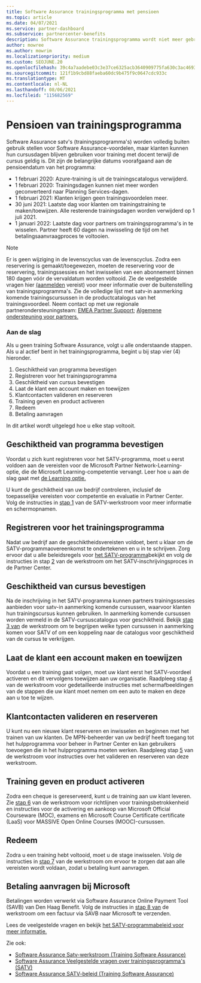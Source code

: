 ```yaml
---
title: Software Assurance trainingsprogramma met pensioen
ms.topic: article
ms.date: 04/07/2021
ms.service: partner-dashboard
ms.subservice: partnercenter-benefits
description: Software Assurance trainingsprogramma wordt niet meer gebruikt.
author: mowree
ms.author: mowrim
ms.localizationpriority: medium
ms.custom: SEOJUNE.20
ms.openlocfilehash: 39c4a7aadebe03c3e37ce6325acb3640909775fa630c3ac4693af430adb47338
ms.sourcegitcommit: 121f1b9cbd88faeba60dc9b475f9c0647cdc933c
ms.translationtype: MT
ms.contentlocale: nl-NL
ms.lasthandoff: 08/06/2021
ms.locfileid: "115682569"
---
```

# <a name="training-vouchers-program-retirement"></a>Pensioen van trainingsprogramma

Software Assurance satv's (trainingsprogramma's) worden volledig buiten gebruik stellen voor Software Assurance-voordelen, maar klanten kunnen hun cursusdagen blijven gebruiken voor training met docent terwijl de cursus geldig is. Dit zijn de belangrijke datums voorafgaand aan de pensioendatum van het programma: 

- 1 februari 2020: Azure-training is uit de trainingscatalogus verwijderd.
- 1 februari 2020: Trainingsdagen kunnen niet meer worden geconverteerd naar Planning Services-dagen.  
- 1 februari 2021: Klanten krijgen geen trainingsvoordelen meer. 
- 30 juni 2021: Laatste dag voor klanten om trainingstraining te maken/toewijzen. Alle resterende trainingsdagen worden verwijderd op 1 juli 2021.
- 1 januari 2022: Laatste dag voor partners om trainingsprogramma's in te wisselen. Partner heeft 60 dagen na inwisseling de tijd om het betalingsaanvraagproces te voltooien.  

>[!NOTE]
>Er is geen wijziging in de levenscyclus van de levenscyclus. Zodra een reservering is gemaakt/toegewezen, moeten de reservering voor de reservering, trainingssessies en het inwisselen van een abonnement binnen 180 dagen vóór de vervaldatum worden voltooid.  Zie de veelgestelde vragen hier [(aanmelden](https://partner.microsoft.com/resources/collection/software-assurance-benefit-changes#/) vereist) voor meer informatie over de buitenstelling van trainingsprogramma's.  Zie de volledige lijst met satv-in aanmerking komende trainingscursussen in de productcatalogus van het trainingsvoordeel. Neem contact op met uw regionale partnerondersteuningsteam: [EMEA Partner Support](mailto:savoucher@msdirectservices.com); [Algemene ondersteuning voor partners.](https://partner.microsoft.com/dashboard/support/servicerequests)



### <a name="get-started"></a>Aan de slag

Als u geen training Software Assurance, volgt u alle onderstaande stappen. Als u al actief bent in het trainingsprogramma, begint u bij stap vier (4) hieronder. 

1. Geschiktheid van programma bevestigen
2. Registreren voor het trainingsprogramma
3. Geschiktheid van cursus bevestigen
4. Laat de klant een account maken en toewijzen
5. Klantcontacten valideren en reserveren
6. Training geven en product activeren
7. Redeem
8. Betaling aanvragen

In dit artikel wordt uitgelegd hoe u elke stap voltooit.

## <a name="confirm-program-eligibility"></a>Geschiktheid van programma bevestigen

Voordat u zich kunt registreren voor het SATV-programma, moet u eerst voldoen aan de vereisten voor de Microsoft Partner Network-Learning-optie, die de Microsoft Learning-competentie vervangt. Leer hoe u aan de slag gaat met [de Learning optie.](https://partner.microsoft.com/membership/learning-partners)

U kunt de geschiktheid van uw bedrijf controleren, inclusief de toepasselijke vereisten voor competentie en evaluatie in Partner Center. Volg de instructies in [stap 1](https://query.prod.cms.rt.microsoft.com/cms/api/am/binary/RE4s3bB) van de SATV-werkstroom voor meer informatie en schermopnamen.

## <a name="enroll-in-the-training-program"></a>Registreren voor het trainingsprogramma

Nadat uw bedrijf aan de geschiktheidsvereisten voldoet, bent u klaar om de SATV-programmaovereenkomst te ondertekenen en u in te schrijven. Zorg ervoor dat u alle beleidsregels voor [het SATV-programma](https://query.prod.cms.rt.microsoft.com/cms/api/am/binary/RE3koEP)bekijkt en volg de instructies in stap [2](https://query.prod.cms.rt.microsoft.com/cms/api/am/binary/RE4s3bB) van de werkstroom om het SATV-inschrijvingsproces in de Partner Center.


## <a name="confirm-course-eligibility"></a>Geschiktheid van cursus bevestigen
Na de inschrijving in het SATV-programma kunnen partners trainingssessies aanbieden voor satv-in aanmerking komende cursussen, waarvoor klanten hun trainingscursus kunnen gebruiken. In aanmerking komende cursussen worden vermeld in de SATV-cursuscatalogus voor geschiktheid. Bekijk [stap 3 van](https://query.prod.cms.rt.microsoft.com/cms/api/am/binary/RE4s3bB) de werkstroom om te begrijpen welke typen cursussen in aanmerking komen voor SATV of om een koppeling naar de catalogus voor geschiktheid van de cursus te verkrijgen.

## <a name="have-customer-create-and-assign-voucher"></a>Laat de klant een account maken en toewijzen

Voordat u een training gaat volgen, moet uw klant eerst het SATV-voordeel activeren en dit vervolgens toewijzen aan uw organisatie. Raadpleeg stap [4](https://query.prod.cms.rt.microsoft.com/cms/api/am/binary/RE4s3bB) van de werkstroom voor gedetailleerde instructies met schermafbeeldingen van de stappen die uw klant moet nemen om een auto te maken en deze aan u toe te wijzen.

## <a name="validate-and-reserve-customer-vouchers"></a>Klantcontacten valideren en reserveren

U kunt nu een nieuwe klant reserveren en inwisselen en beginnen met het trainen van uw klanten. De MPN-beheerder van uw bedrijf heeft toegang tot het hulpprogramma voor beheer in Partner Center en kan gebruikers toevoegen die in het hulpprogramma moeten werken. Raadpleeg stap [5](https://query.prod.cms.rt.microsoft.com/cms/api/am/binary/RE4s3bB) van de werkstroom voor instructies over het valideren en reserveren van deze werkstroom.

## <a name="deliver-training-and-activate-product"></a>Training geven en product activeren

Zodra een cheque is gereserveerd, kunt u de training aan uw klant leveren. Zie [stap 6](https://query.prod.cms.rt.microsoft.com/cms/api/am/binary/RE4s3bB) van de werkstroom voor richtlijnen voor trainingsbetrokkenheid en instructies voor de activering en aankoop van Microsoft Official Courseware (MOC), examens en Microsoft Course Certificate certificate (LaaS) voor MASSIVE Open Online Courses (MOOC)-cursussen.

## <a name="redeem-voucher"></a>Redeem

Zodra u een training hebt voltooid, moet u de stage inwisselen. Volg de instructies in [stap 7](https://query.prod.cms.rt.microsoft.com/cms/api/am/binary/RE4s3bB) van de werkstroom om ervoor te zorgen dat aan alle vereisten wordt voldaan, zodat u betaling kunt aanvragen. 


## <a name="request-payment-from-microsoft"></a>Betaling aanvragen bij Microsoft

Betalingen worden verwerkt via Software Assurance Online Payment Tool (SAVB) van Den Haag Benefit. Volg de instructies in [stap 8 van](https://query.prod.cms.rt.microsoft.com/cms/api/am/binary/RE4s3bB) de werkstroom om een factuur via SAVB naar Microsoft te verzenden. 

Lees de veelgestelde vragen en bekijk [het SATV-programmabeleid voor meer informatie.](https://query.prod.cms.rt.microsoft.com/cms/api/am/binary/RE3koEP) [](https://query.prod.cms.rt.microsoft.com/cms/api/am/binary/RE3kz5o)

Zie ook:

- [Software Assurance Satv-werkstroom (Training Software Assurance)](https://query.prod.cms.rt.microsoft.com/cms/api/am/binary/RE4s3bB)
- [Software Assurance Veelgestelde vragen over trainingsprogramma's (SATV)](https://query.prod.cms.rt.microsoft.com/cms/api/am/binary/RE3kz5o)
- [Software Assurance SATV-beleid (Training Software Assurance)](https://query.prod.cms.rt.microsoft.com/cms/api/am/binary/RE3koEP)
